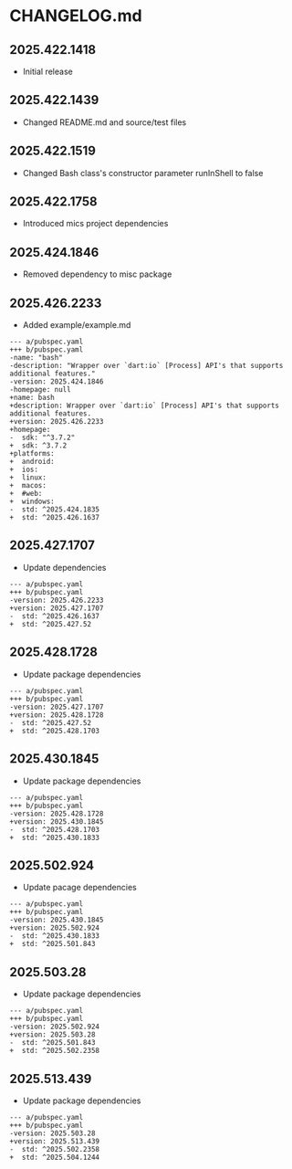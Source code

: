 # CHANGELOG.md

## 2025.422.1418

- Initial release

## 2025.422.1439

- Changed README.md and source/test files

## 2025.422.1519

- Changed Bash class's constructor parameter runInShell to false

## 2025.422.1758

- Introduced mics project dependencies

## 2025.424.1846

- Removed dependency to misc package

## 2025.426.2233

- Added example/example.md

```
--- a/pubspec.yaml
+++ b/pubspec.yaml
-name: "bash"
-description: "Wrapper over `dart:io` [Process] API's that supports additional features."
-version: 2025.424.1846
-homepage: null
+name: bash
+description: Wrapper over `dart:io` [Process] API's that supports additional features.
+version: 2025.426.2233
+homepage:
-  sdk: "^3.7.2"
+  sdk: ^3.7.2
+platforms:
+  android:
+  ios:
+  linux:
+  macos:
+  #web:
+  windows:
-  std: ^2025.424.1835
+  std: ^2025.426.1637
```

## 2025.427.1707

- Update dependencies

```
--- a/pubspec.yaml
+++ b/pubspec.yaml
-version: 2025.426.2233
+version: 2025.427.1707
-  std: ^2025.426.1637
+  std: ^2025.427.52
```

## 2025.428.1728

- Update package dependencies

```
--- a/pubspec.yaml
+++ b/pubspec.yaml
-version: 2025.427.1707
+version: 2025.428.1728
-  std: ^2025.427.52
+  std: ^2025.428.1703
```

## 2025.430.1845

- Update package dependencies

```
--- a/pubspec.yaml
+++ b/pubspec.yaml
-version: 2025.428.1728
+version: 2025.430.1845
-  std: ^2025.428.1703
+  std: ^2025.430.1833
```

## 2025.502.924

- Update pacage dependencies

```
--- a/pubspec.yaml
+++ b/pubspec.yaml
-version: 2025.430.1845
+version: 2025.502.924
-  std: ^2025.430.1833
+  std: ^2025.501.843
```

## 2025.503.28

- Update package dependencies

```
--- a/pubspec.yaml
+++ b/pubspec.yaml
-version: 2025.502.924
+version: 2025.503.28
-  std: ^2025.501.843
+  std: ^2025.502.2358
```

## 2025.513.439

- Update package dependencies

```
--- a/pubspec.yaml
+++ b/pubspec.yaml
-version: 2025.503.28
+version: 2025.513.439
-  std: ^2025.502.2358
+  std: ^2025.504.1244
```
